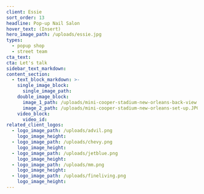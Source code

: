 ```yaml
---
client: Essie
sort_order: 13
headline: Pop-up Nail Salon
hover_text: (Insert)
hero_image_path: /uploads/essie.jpg
types:
  - popup shop
  - street team
cta_text:
cta: Let's talk
sidebar_text_markdown:
content_section:
  - text_block_markdown: >-
    single_image_block:
      single_image_path:
    double_image_block:
      image_1_path: /uploads/mini-cooper-stadium-new-orleans-back-view.JPG
      image_2_path: /uploads/mini-cooper-stadium-new-orleans-set-up.JPG
    video_block:
      video_id:
related_client_logos:
  - logo_image_path: /uploads/advil.png
    logo_image_height:
  - logo_image_path: /uploads/chevy.png
    logo_image_height:
  - logo_image_path: /uploads/jetblue.png
    logo_image_height:
  - logo_image_path: /uploads/mm.png
    logo_image_height:
  - logo_image_path: /uploads/fineliving.png
    logo_image_height:
---
```

